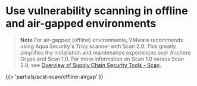 # Use vulnerability scanning in offline and air-gapped environments

> **Note** For air-gapped (offline) environments, VMware recommends using Aqua Security's Trivy scanner with Scan 2.0.  This greatly simplifies the installation and maintenance experiences over Anchore Grype and Scan 1.0. For more information on Scan 1.0 versus
Scan 2.0, see [Overview of Supply Chain Security Tools - Scan](../scst-scan/overview.hbs.md).

<!-- The below partial is in the docs-tap/partials directory -->

{{> 'partials/scst-scan/offline-airgap' }}

